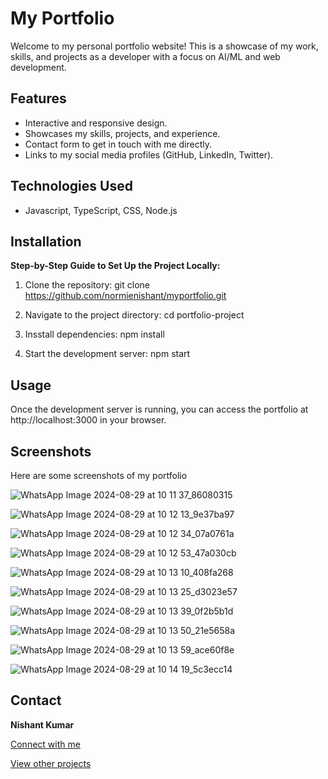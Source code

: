 # My Portfolio

Welcome to my personal portfolio website! This is a showcase of my work, skills, and projects as a developer with a focus on AI/ML and web development.

## Features

- Interactive and responsive design.
- Showcases my skills, projects, and experience.
- Contact form to get in touch with me directly.
- Links to my social media profiles (GitHub, LinkedIn, Twitter).

## Technologies Used

- Javascript, TypeScript, CSS, Node.js

## Installation

**Step-by-Step Guide to Set Up the Project Locally:**

1. Clone the repository:
   git clone https://github.com/normienishant/myportfolio.git

2. Navigate to the project directory:
   cd portfolio-project

3. Insstall dependencies:
   npm install

4. Start the development server:
   npm start

## Usage

Once the development server is running, you can access the portfolio at http://localhost:3000 in your browser.

## Screenshots

Here are some screenshots of my portfolio

![WhatsApp Image 2024-08-29 at 10 11 37_86080315](https://github.com/user-attachments/assets/3a11993f-2efc-4924-bf58-6b1fd786daf1)

![WhatsApp Image 2024-08-29 at 10 12 13_9e37ba97](https://github.com/user-attachments/assets/02f9ab09-81d1-4bb0-b8f8-64895b1eca33)

![WhatsApp Image 2024-08-29 at 10 12 34_07a0761a](https://github.com/user-attachments/assets/dba9e323-7730-4263-8f0d-933b1df084b5)

![WhatsApp Image 2024-08-29 at 10 12 53_47a030cb](https://github.com/user-attachments/assets/ce8adddc-bd5a-4c21-aa6a-d200ac1e5df2)

![WhatsApp Image 2024-08-29 at 10 13 10_408fa268](https://github.com/user-attachments/assets/e1e632ef-1496-48d9-98c1-6fb369059030)

![WhatsApp Image 2024-08-29 at 10 13 25_d3023e57](https://github.com/user-attachments/assets/517d05b9-33c0-4222-a9f4-da64c9d16fba)

![WhatsApp Image 2024-08-29 at 10 13 39_0f2b5b1d](https://github.com/user-attachments/assets/d581a562-d787-4112-aae0-4ff17781058b)

![WhatsApp Image 2024-08-29 at 10 13 50_21e5658a](https://github.com/user-attachments/assets/808f2ae3-ca83-4c93-bb24-c0d35250b6e7)

![WhatsApp Image 2024-08-29 at 10 13 59_ace60f8e](https://github.com/user-attachments/assets/90c75922-29c3-4f87-be32-7d885aef9676)

![WhatsApp Image 2024-08-29 at 10 14 19_5c3ecc14](https://github.com/user-attachments/assets/ac731f56-dce6-4568-bae6-b0e1ae6da4ad)

## Contact

**Nishant Kumar**

[Connect with me](https://www.linkedin.com/in/designsbynishant/)

[View other projects](https://github.com/normienishant)
